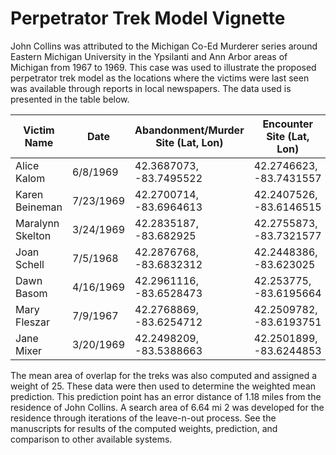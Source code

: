 # Perpetrator Trek Model Vignette 

John Collins was attributed to the Michigan Co-Ed Murderer series around Eastern Michigan University in the Ypsilanti and Ann Arbor areas of Michigan from 1967 to 1969. This case was used to illustrate the proposed perpetrator trek model as the locations where the victims were last seen was available through reports in local newspapers. The data used is presented in the table below. 

| **Victim Name**  | **Date**  | **Abandonment/Murder Site (Lat, Lon)** | **Encounter Site (Lat, Lon)** |
|------------------|-----------|----------------------------------------|-------------------------------|
| Alice Kalom      | 6/8/1969  | 42.3687073, -83.7495522                | 42.2746623, -83.7431557       |
| Karen Beineman   | 7/23/1969 | 42.2700714, -83.6964613                | 42.2407526, -83.6146515       |
| Maralynn Skelton | 3/24/1969 | 42.2835187, -83.682925                 | 42.2755873, -83.7321577       |
| Joan Schell      | 7/5/1968  | 42.2876768, -83.6832312                | 42.2448386, -83.623025        |
| Dawn Basom       | 4/16/1969 | 42.2961116, -83.6528473                | 42.253775, -83.6195664        |
| Mary Fleszar     | 7/9/1967  | 42.2768869, -83.6254712                | 42.2509782, -83.6193751       |
| Jane Mixer       | 3/20/1969 | 42.2498209, -83.5388663                | 42.2501899, -83.6244853       |

The mean area of overlap for the treks was also computed and assigned a weight of 25. These data were then used to determine the weighted mean prediction. This prediction point has an error distance of 1.18 miles from the residence of John Collins. A search area of 6.64 mi 2 was developed for the residence through iterations of the leave-n-out process. See the manuscripts for results of the computed weights, prediction, and comparison to other available systems.
